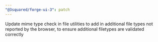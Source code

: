 ```yaml
---
"@3squared/forge-ui-3": patch
---
```


Update mime type check in file utilities to add in additional file types not reported by the browser, to ensure additional filetypes are validated correctly
